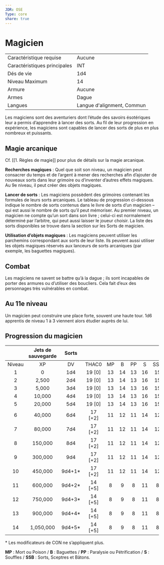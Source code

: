 ```yaml
---
JDR: OSE
Type: core
share: true
---
```

# Magicien

|                 |                   |
| --------------- | ----------------- |
| Caractéristique requise    | Aucune              |
| Caractéristiques principales | INT               |
| Dés de vie        | 1d4               |
| Niveau Maximum   | 14                |
| Armure          | Aucune              |
| Armes         | Dague            |
| Langues       | Langue d'alignment, Commun |


Les magiciens sont des aventuriers dont l’étude des savoirs ésotériques leur a permis d’apprendre à lancer des sorts. Au fil de leur progression en expérience, les magiciens sont capables de lancer des sorts de plus en plus nombreux et puissants.

## Magie arcanique
Cf. [[1. Règles de magie]] pour plus de détails sur la magie arcanique.

**Recherches magiques** : Quel que soit son niveau, un magicien peut consacrer du temps et de l’argent à mener des recherches afin d’ajouter de nouveaux sorts dans leur grimoire ou d’inventer d’autres effets magiques. Au 9e niveau, il peut créer des objets magiques.

**Lancer de sorts** : Les magiciens possèdent des grimoires contenant les formules de leurs sorts arcaniques. Le tableau de progression ci-dessous indique le nombre de sorts contenus dans le livre de sorts d’un magicien – qui est aussi le nombre de sorts qu’il peut mémoriser. Au premier niveau, un magicien ne compte qu’un sort dans son livre ; celui-ci est normalement déterminé par l’arbitre, qui peut aussi laisser le joueur choisir. La liste des sorts disponibles se trouve dans la section sur les Sorts de magicien.

**Utilisation d’objets magiques** : Les magiciens peuvent utiliser les parchemins correspondant aux sorts de leur liste. Ils peuvent aussi utiliser les objets magiques réservés aux lanceurs de sorts arcaniques (par exemple, les baguettes magiques).

## Combat
Les magiciens ne savent se battre qu’à la dague ; ils sont incapables de porter des armures ou d’utiliser des boucliers. Cela fait d’eux des personnages très vulnérables en combat.

## Au 11e niveau
Un magicien peut construire une place forte, souvent une haute tour. 1d6 apprentis de niveau 1 à 3 viennent alors étudier auprès de lui.

## Progression du magicien

|       | Jets de sauvegarde | Sorts |         |      |      |      |      |      |      |      |      |      |      |      |
| :---: | :-----------: | :----: | :-----: | :--: | :--: | :--: | :--: | :--: | :--: | :--: | :--: | :--: | :--: | :--: |
| Niveau |      XP       |   DV   |  THAC0  |  MP   |  B   |  PP   |  S   |  SSB   |  1   |  2   |  3   |  4   |  5   |  6   |
|   1   |       0       |  1d4   | 19 [0]  |  13  |  14  |  13  |  16  |  15  |  1   |  —   |  —   |  —   |  —   |  —   |
|   2   |     2,500     |  2d4   | 19 [0]  |  13  |  14  |  13  |  16  |  15  |  2   |  —   |  —   |  —   |  —   |  —   |
|   3   |     5,000     |  3d4   | 19 [0]  |  13  |  14  |  13  |  16  |  15  |  2   |  1   |  —   |  —   |  —   |  —   |
|   4   |    10,000     |  4d4   | 19 [0]  |  13  |  14  |  13  |  16  |  15  |  2   |  2   |  —   |  —   |  —   |  —   |
|   5   |    20,000     |  5d4   | 19 [0]  |  13  |  14  |  13  |  16  |  15  |  2   |  2   |  1   |  —   |  —   |  —   |
|   6   |    40,000     |  6d4   | 17 [+2] |  11  |  12  |  11  |  14  |  12  |  2   |  2   |  2   |  —   |  —   |  —   |
|   7   |    80,000     |  7d4   | 17 [+2] |  11  |  12  |  11  |  14  |  12  |  3   |  2   |  2   |  1   |  —   |  —   |
|   8   |    150,000    |  8d4   | 17 [+2] |  11  |  12  |  11  |  14  |  12  |  3   |  3   |  2   |  2   |  —   |  —   |
|   9   |    300,000    |  9d4   | 17 [+2] |  11  |  12  |  11  |  14  |  12  |  3   |  3   |  3   |  2   |  1   |  —   |
|  10   |    450,000    | 9d4+1* | 17 [+2] |  11  |  12  |  11  |  14  |  12  |  3   |  3   |  3   |  3   |  2   |  —   |
|  11   |    600,000    | 9d4+2* | 14 [+5] |  8   |  9   |  8   |  11  |  8   |  4   |  3   |  3   |  3   |  2   |  1   |
|  12   |    750,000    | 9d4+3* | 14 [+5] |  8   |  9   |  8   |  11  |  8   |  4   |  4   |  3   |  3   |  3   |  2   |
|  13   |    900,000    | 9d4+4* | 14 [+5] |  8   |  9   |  8   |  11  |  8   |  4   |  4   |  4   |  3   |  3   |  3   |
|  14   |   1,050,000   | 9d4+5* | 14 [+5] |  8   |  9   |  8   |  11  |  8   |  4   |  4   |  4   |  4   |  3   |  3   |

\* Les modificateurs de CON ne s’appliquent plus.

**MP** : Mort ou Poison / **B** : Baguettes / **PP** : Paralysie ou Pétrification / **S** : Souffles / **SSB** : Sorts, Sceptres et Bâtons.